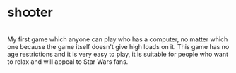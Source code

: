 # shထter
My first game which anyone can play who has a computer, no matter which one because the game itself doesn't give high loads on it. This game has no age restrictions and it is very easy to play, it is suitable for people who want to relax and will appeal to Star Wars fans.
